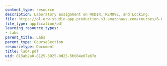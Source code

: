 ```yaml
---
content_type: resource
description: Laboratory assignment on MKDIR, REMOVE, and Locking.
file: https://ol-ocw-studio-app-production.s3.amazonaws.com/courses/6-824-distributed-computer-systems-engineering-spring-2006/815ab2a0812539250d255b084e07ab7e_lab4.pdf
file_type: application/pdf
learning_resource_types:
- Labs
parent_title: Labs
parent_type: CourseSection
resourcetype: Document
title: lab4.pdf
uid: 815ab2a0-8125-3925-0d25-5b084e07ab7e
---
```

